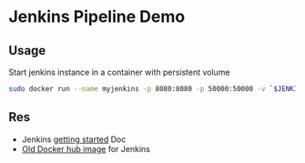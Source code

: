 # Jenkins Pipeline Demo



## Usage

Start jenkins instance in a container with persistent volume
```bash
sudo docker run --name myjenkins -p 8080:8080 -p 50000:50000 -v `$JENKINS_HOME`:/var/jenkins_home jenkins/jenkins:alpine
```

## Res

- Jenkins [getting started](https://jenkins.io/doc/pipeline/tour/getting-started) Doc
- [Old Docker hub image](https://hub.docker.com/_/jenkins?tab=description) for Jenkins

